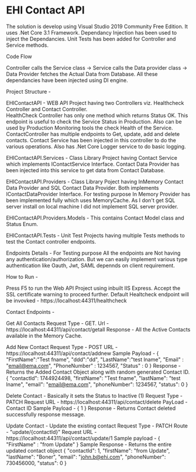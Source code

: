# EHI Contact API 

The solution is develop using Visual Studio 2019 Community Free Edition. It uses .Net Core 3.1 Framework.
Dependancy Injection has been used to inject the Dependancies.
Unit Tests has been added for Controller and Service methods.

Code Flow

Controller calls the Service class -> Service calls the Data provider class -> Data Provider fetches the Actual Data from Database. 
All these dependancies have been injected using DI engine.

Project Structure -

EHIContactAPI - 
WEB API Project having two Controllers viz. Healthcheck Controller and Contact Controller.  
HealthCheck Controller has only one method which returns Status OK. This endpoint is useful to check the Service Status in Production. Also can be used by Production Monitoring tools the check Health of the Service.
ContactController has multiple endpoints to Get, update, add and delete contacts. Contact Service has been injected in this controller to do the various operations. Also has .Net Core Logger service to do basic logging. 

EHIContactAPI.Services -
Class Library Project having Contact Service which implements IContactService Interface. Contact Data Provider has been injected into this service to get data from Contact Database.

EHIContactAPI.Providers -
Class Library Poject having InMemory Contact Data Provider and SQL Contact Data Provider. Both implements IContactDataProvider Interface.
For testing purpose In Memory Provider has been implemented fully which uses MemoryCache. As I don't get SQL server install on local machine I did not implement SQL server provider.

EHIContactAPI.Providers.Models - 
This contains Contact Model class and Status Enum.

EHIContactAPI.Tests -
Unit Test Projects having multiple Tests methods to test the Contact controller endpoints.

Endpoints Details -
For Testing purpose All the endpoints are Not having any authentication/authorization. But we can easily implement various type authentication like Oauth, Jwt, SAML depennds on client requirement.

How to Run - 

Press F5 to run the Web API Project using inbuilt IIS Express. Accept the SSL certificate warning to proceed further. Default Healtcheck endpoint will be invovked - https://localhost:44311/healthcheck

Contact Endpoints -

Get All Contacts 
Request Type - GET.
Url - https://localhost:44311/api/contact/getall
Response - All the Active Contacts available in the Memory Cache.

Add New Contact
Request Type - POST
URL - https://localhost:44311/api/contact/addnew
Sample Payload - {
  "FirstName":"Test fname",
  "ddd":"dd",
  "LastName":"test lname",
  "Email" : "email@ema.com",
  "PhoneNumber" : 1234567,
  "Status" : 0
}
Response - Returns the Added Contact Object along with random generated Contact ID.
{
"contactId": 1744924498,
"firstName": "Test fname",
"lastName": "test lname",
"email": "email@ema.com",
"phoneNumber": 1234567,
"status": 0
}

Delete Contact - Basically it sets the Status to Inactive (1)
Request Type - PATCH
Request URL - https://localhost:44311/api/contact/delete
PayLoad - Contact ID
Sample Payload - { 1 }
Response - Returns Contact deleted successfully response message.

Update Contact - Update the existing contact 
Request Type - PATCH
Route - "update/{contactId}"
Request URL - https://localhost:44311/api/contact/update/1
Sample payload - 
{
  "FirstName" : "from Update"
}
Sample Response - Returns the entire updated contact object
{
"contactId": 1,
"firstName": "from Update",
"lastName": "Boner",
"email": "john.b@ehi.com",
"phoneNumber": 730456000,
"status": 0
}
